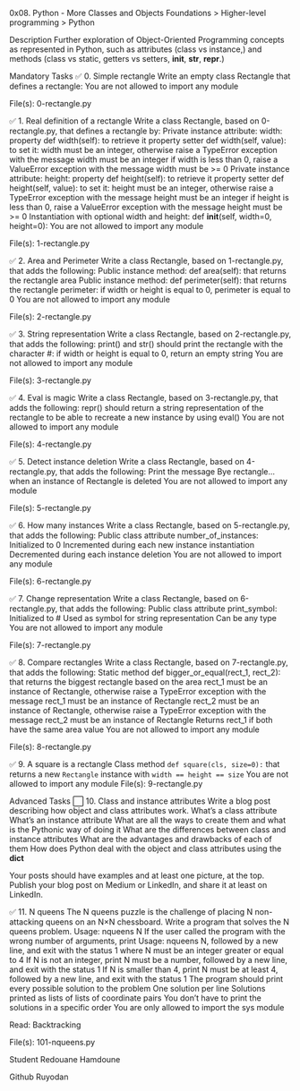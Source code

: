 0x08. Python - More Classes and Objects
Foundations > Higher-level programming > Python

Description
Further exploration of Object-Oriented Programming concepts as represented in Python, such as attributes (class vs instance,) and methods (class vs static, getters vs setters, __init__, __str__, __repr__.)

Mandatory Tasks
✅ 0. Simple rectangle
Write an empty class Rectangle that defines a rectangle: You are not allowed to import any module

File(s): 0-rectangle.py

✅ 1. Real definition of a rectangle
Write a class Rectangle, based on 0-rectangle.py, that defines a rectangle by: Private instance attribute: width: property def width(self): to retrieve it property setter def width(self, value): to set it: width must be an integer, otherwise raise a TypeError exception with the message width must be an integer if width is less than 0, raise a ValueError exception with the message width must be >= 0 Private instance attribute: height: property def height(self): to retrieve it property setter def height(self, value): to set it: height must be an integer, otherwise raise a TypeError exception with the message height must be an integer if height is less than 0, raise a ValueError exception with the message height must be >= 0 Instantiation with optional width and height: def __init__(self, width=0, height=0): You are not allowed to import any module

File(s): 1-rectangle.py

✅ 2. Area and Perimeter
Write a class Rectangle, based on 1-rectangle.py, that adds the following: Public instance method: def area(self): that returns the rectangle area Public instance method: def perimeter(self): that returns the rectangle perimeter: if width or height is equal to 0, perimeter is equal to 0 You are not allowed to import any module

File(s): 2-rectangle.py

✅ 3. String representation
Write a class Rectangle, based on 2-rectangle.py, that adds the following: print() and str() should print the rectangle with the character #: if width or height is equal to 0, return an empty string You are not allowed to import any module

File(s): 3-rectangle.py

✅ 4. Eval is magic
Write a class Rectangle, based on 3-rectangle.py, that adds the following: repr() should return a string representation of the rectangle to be able to recreate a new instance by using eval() You are not allowed to import any module

File(s): 4-rectangle.py

✅ 5. Detect instance deletion
Write a class Rectangle, based on 4-rectangle.py, that adds the following: Print the message Bye rectangle... when an instance of Rectangle is deleted You are not allowed to import any module

File(s): 5-rectangle.py

✅ 6. How many instances
Write a class Rectangle, based on 5-rectangle.py, that adds the following: Public class attribute number_of_instances: Initialized to 0 Incremented during each new instance instantiation Decremented during each instance deletion You are not allowed to import any module

File(s): 6-rectangle.py

✅ 7. Change representation
Write a class Rectangle, based on 6-rectangle.py, that adds the following: Public class attribute print_symbol: Initialized to # Used as symbol for string representation Can be any type You are not allowed to import any module

File(s): 7-rectangle.py

✅ 8. Compare rectangles
Write a class Rectangle, based on 7-rectangle.py, that adds the following: Static method def bigger_or_equal(rect_1, rect_2): that returns the biggest rectangle based on the area rect_1 must be an instance of Rectangle, otherwise raise a TypeError exception with the message rect_1 must be an instance of Rectangle rect_2 must be an instance of Rectangle, otherwise raise a TypeError exception with the message rect_2 must be an instance of Rectangle Returns rect_1 if both have the same area value You are not allowed to import any module

File(s): 8-rectangle.py

✅ 9. A square is a rectangle
Class method `def square(cls, size=0):` that returns a new `Rectangle` instance with `width == height == size`
You are not allowed to import any module
File(s): 9-rectangle.py

Advanced Tasks
⬜ 10. Class and instance attributes
Write a blog post describing how object and class attributes work. What’s a class attribute What’s an instance attribute What are all the ways to create them and what is the Pythonic way of doing it What are the differences between class and instance attributes What are the advantages and drawbacks of each of them How does Python deal with the object and class attributes using the __dict__

Your posts should have examples and at least one picture, at the top. Publish your blog post on Medium or LinkedIn, and share it at least on LinkedIn.

✅ 11. N queens
The N queens puzzle is the challenge of placing N non-attacking queens on an N×N chessboard. Write a program that solves the N queens problem. Usage: nqueens N If the user called the program with the wrong number of arguments, print Usage: nqueens N, followed by a new line, and exit with the status 1 where N must be an integer greater or equal to 4 If N is not an integer, print N must be a number, followed by a new line, and exit with the status 1 If N is smaller than 4, print N must be at least 4, followed by a new line, and exit with the status 1 The program should print every possible solution to the problem One solution per line Solutions printed as lists of lists of coordinate pairs You don’t have to print the solutions in a specific order You are only allowed to import the sys module

Read: Backtracking

File(s): 101-nqueens.py

Student
Redouane Hamdoune

Github
Ruyodan
